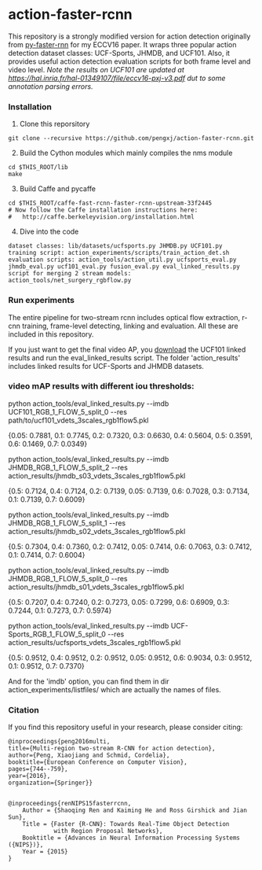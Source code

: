 # action-faster-rcnn
This repository is a strongly modified version for action detection originally from [py-faster-rnn](https://github.com/rbgirshick/py-faster-rcnn.git) for my ECCV16 paper. It wraps three popular action detection dataset classes: UCF-Sports, JHMDB, and UCF101. Also, it provides useful action detection evaluation scripts for both frame level and video level. 
*Note the results on UCF101 are updated at https://hal.inria.fr/hal-01349107/file/eccv16-pxj-v3.pdf dut to some annotation  parsing errors.*

### Installation
1. Clone this reporsitory
  ```Shell
  git clone --recursive https://github.com/pengxj/action-faster-rcnn.git
  ```
  
2. Build the Cython modules which mainly compiles the nms module
  ```Shell 
  cd $THIS_ROOT/lib
  make
  ```
  
3. Build Caffe and pycaffe
  ```Shell
  cd $THIS_ROOT/caffe-fast-rcnn-faster-rcnn-upstream-33f2445
  # Now follow the Caffe installation instructions here:
  #   http://caffe.berkeleyvision.org/installation.html
  ```
  
4. Dive into the code
  ```Shell
  dataset classes: lib/datasets/ucfsports.py JHMDB.py UCF101.py
  training script: action_experiments/scripts/train_action_det.sh
  evaluation scripts: action_tools/action_util.py ucfsports_eval.py jhmdb_eval.py ucf101_eval.py fusion_eval.py eval_linked_results.py
  script for merging 2 stream models: action_tools/net_surgery_rgbflow.py
  ```

### Run experiments
The entire pipeline for two-stream rcnn includes optical flow extraction, r-cnn training, frame-level detecting, linking and evaluation. All these are included in this repository.

If you just want to get the final video AP, you [download](https://drive.google.com/open?id=0B-DiRMXFmUKQVDBRTy12UVJ2enM) the UCF101 linked results and run the eval_linked_results script. The folder 'action_results' includes linked results for UCF-Sports and JHMDB datasets.

### video mAP results with different iou thresholds:
python action_tools/eval_linked_results.py --imdb UCF101_RGB_1_FLOW_5_split_0 --res path/to/ucf101_vdets_3scales_rgb1flow5.pkl

{0.05: 0.7881, 0.1: 0.7745, 0.2: 0.7320, 0.3: 0.6630, 0.4: 0.5604, 0.5: 0.3591, 0.6: 0.1469, 0.7: 0.0349}

python action_tools/eval_linked_results.py --imdb JHMDB_RGB_1_FLOW_5_split_2 --res action_results/jhmdb_s03_vdets_3scales_rgb1flow5.pkl

{0.5: 0.7124, 0.4: 0.7124, 0.2: 0.7139, 0.05: 0.7139, 0.6: 0.7028, 0.3: 0.7134, 0.1: 0.7139, 0.7: 0.6009}

python action_tools/eval_linked_results.py --imdb JHMDB_RGB_1_FLOW_5_split_1 --res action_results/jhmdb_s02_vdets_3scales_rgb1flow5.pkl

{0.5: 0.7304, 0.4: 0.7360, 0.2: 0.7412, 0.05: 0.7414, 0.6: 0.7063, 0.3: 0.7412, 0.1: 0.7414, 0.7: 0.6004}

python action_tools/eval_linked_results.py --imdb JHMDB_RGB_1_FLOW_5_split_0 --res action_results/jhmdb_s01_vdets_3scales_rgb1flow5.pkl

{0.5: 0.7207, 0.4: 0.7240, 0.2: 0.7273, 0.05: 0.7299, 0.6: 0.6909, 0.3: 0.7244, 0.1: 0.7273, 0.7: 0.5974}

python action_tools/eval_linked_results.py --imdb UCF-Sports_RGB_1_FLOW_5_split_0 --res action_results/ucfsports_vdets_3scales_rgb1flow5.pkl

{0.5: 0.9512, 0.4: 0.9512, 0.2: 0.9512, 0.05: 0.9512, 0.6: 0.9034, 0.3: 0.9512, 0.1: 0.9512, 0.7: 0.7370}

And for the 'imdb' option, you can find them in dir action_experiments/listfiles/ which are actually the names of files. 
### Citation

If you find this repository useful in your research, please consider citing:

    @inproceedings{peng2016multi,
    title={Multi-region two-stream R-CNN for action detection},
    author={Peng, Xiaojiang and Schmid, Cordelia},
    booktitle={European Conference on Computer Vision},
    pages={744--759},
    year={2016},
    organization={Springer}}
  
  
    @inproceedings{renNIPS15fasterrcnn,
        Author = {Shaoqing Ren and Kaiming He and Ross Girshick and Jian Sun},
        Title = {Faster {R-CNN}: Towards Real-Time Object Detection
                 with Region Proposal Networks},
        Booktitle = {Advances in Neural Information Processing Systems ({NIPS})},
        Year = {2015}
    }

